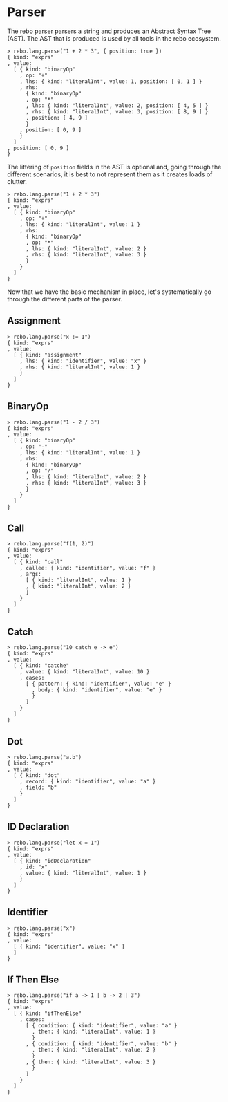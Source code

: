 # Parser

The rebo parser parsers a string and produces an Abstract Syntax Tree (AST).  The AST that is produced is used by all tools in the rebo ecosystem.

```rebo-repl
> rebo.lang.parse("1 + 2 * 3", { position: true })
{ kind: "exprs"
, value: 
  [ { kind: "binaryOp"
    , op: "+"
    , lhs: { kind: "literalInt", value: 1, position: [ 0, 1 ] }
    , rhs: 
      { kind: "binaryOp"
      , op: "*"
      , lhs: { kind: "literalInt", value: 2, position: [ 4, 5 ] }
      , rhs: { kind: "literalInt", value: 3, position: [ 8, 9 ] }
      , position: [ 4, 9 ]
      }
    , position: [ 0, 9 ]
    }
  ]
, position: [ 0, 9 ]
}
```

The littering of `position` fields in the AST is optional and, going through the different scenarios, it is best to not represent them as it creates loads of clutter.

```rebo-repl
> rebo.lang.parse("1 + 2 * 3")
{ kind: "exprs"
, value: 
  [ { kind: "binaryOp"
    , op: "+"
    , lhs: { kind: "literalInt", value: 1 }
    , rhs: 
      { kind: "binaryOp"
      , op: "*"
      , lhs: { kind: "literalInt", value: 2 }
      , rhs: { kind: "literalInt", value: 3 }
      }
    }
  ]
}
```

Now that we have the basic mechanism in place, let's systematically go through the different parts of the parser.

## Assignment

```rebo-repl
> rebo.lang.parse("x := 1")
{ kind: "exprs"
, value: 
  [ { kind: "assignment"
    , lhs: { kind: "identifier", value: "x" }
    , rhs: { kind: "literalInt", value: 1 }
    }
  ]
}
```

## BinaryOp

```rebo-repl
> rebo.lang.parse("1 - 2 / 3")
{ kind: "exprs"
, value: 
  [ { kind: "binaryOp"
    , op: "-"
    , lhs: { kind: "literalInt", value: 1 }
    , rhs: 
      { kind: "binaryOp"
      , op: "/"
      , lhs: { kind: "literalInt", value: 2 }
      , rhs: { kind: "literalInt", value: 3 }
      }
    }
  ]
}
```

## Call

```rebo-repl
> rebo.lang.parse("f(1, 2)")
{ kind: "exprs"
, value: 
  [ { kind: "call"
    , callee: { kind: "identifier", value: "f" }
    , args: 
      [ { kind: "literalInt", value: 1 }
      , { kind: "literalInt", value: 2 }
      ]
    }
  ]
}
```

## Catch

```rebo-repl
> rebo.lang.parse("10 catch e -> e")
{ kind: "exprs"
, value: 
  [ { kind: "catche"
    , value: { kind: "literalInt", value: 10 }
    , cases:
      [ { pattern: { kind: "identifier", value: "e" }
        , body: { kind: "identifier", value: "e" }
        }
      ]
    }
  ]
}
```

## Dot

```rebo-repl
> rebo.lang.parse("a.b")
{ kind: "exprs"
, value: 
  [ { kind: "dot"
    , record: { kind: "identifier", value: "a" }
    , field: "b"
    }
  ]
}
```

## ID Declaration

```rebo-repl
> rebo.lang.parse("let x = 1")
{ kind: "exprs"
, value: 
  [ { kind: "idDeclaration"
    , id: "x"
    , value: { kind: "literalInt", value: 1 }
    }
  ]
}
```

## Identifier

```rebo-repl
> rebo.lang.parse("x")
{ kind: "exprs"
, value: 
  [ { kind: "identifier", value: "x" }
  ]
}
```

## If Then Else

```rebo-repl
> rebo.lang.parse("if a -> 1 | b -> 2 | 3")
{ kind: "exprs"
, value: 
  [ { kind: "ifThenElse"
    , cases:
      [ { condition: { kind: "identifier", value: "a" }
        , then: { kind: "literalInt", value: 1 }
        }
      , { condition: { kind: "identifier", value: "b" }
        , then: { kind: "literalInt", value: 2 }
        }
      , { then: { kind: "literalInt", value: 3 }
        }
      ]
    }
  ]
}
```

